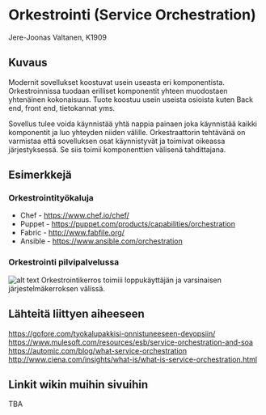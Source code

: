 # Orkestrointi (Service Orchestration)

Jere-Joonas Valtanen, K1909

## Kuvaus

Modernit sovellukset koostuvat usein useasta eri komponentista. Orkestroinnissa tuodaan erilliset komponentit yhteen muodostaen yhtenäinen kokonaisuus. Tuote koostuu usein useista osioista kuten Back end, front end, tietokannat yms. 

Sovellus tulee voida käynnistää yhtä nappia painaen joka käynnistää kaikki komponentit ja luo yhteyden niiden välille. Orkestraattorin tehtävänä on varmistaa että sovelluksen osat käynnistyvät ja toimivat oikeassa järjestyksessä. Se siis toimii komponenttien välisenä tahdittajana.

## Esimerkkejä

### Orkestrointityökaluja

* Chef - https://www.chef.io/chef/
* Puppet - https://puppet.com/products/capabilities/orchestration
* Fabric - http://www.fabfile.org/
* Ansible - https://www.ansible.com/orchestration

### Orkestrointi pilvipalvelussa
![alt text](http://slideplayer.fi/slide/1973612/7/images/15/Tietoj%C3%A4rjestelm%C3%A4palvelujen+orkestraatio.jpg "orkestraatio")
Orkestrointikerros toimiii loppukäyttäjän ja varsinaisen järjestelmäkerroksen välissä.

## Lähteitä liittyen aiheeseen

https://gofore.com/tyokalupakkisi-onnistuneeseen-devopsiin/  
https://www.mulesoft.com/resources/esb/service-orchestration-and-soa  
https://automic.com/blog/what-service-orchestration  
http://www.ciena.com/insights/what-is/what-is-service-orchestration.html  


## Linkit wikin muihin sivuihin

TBA
